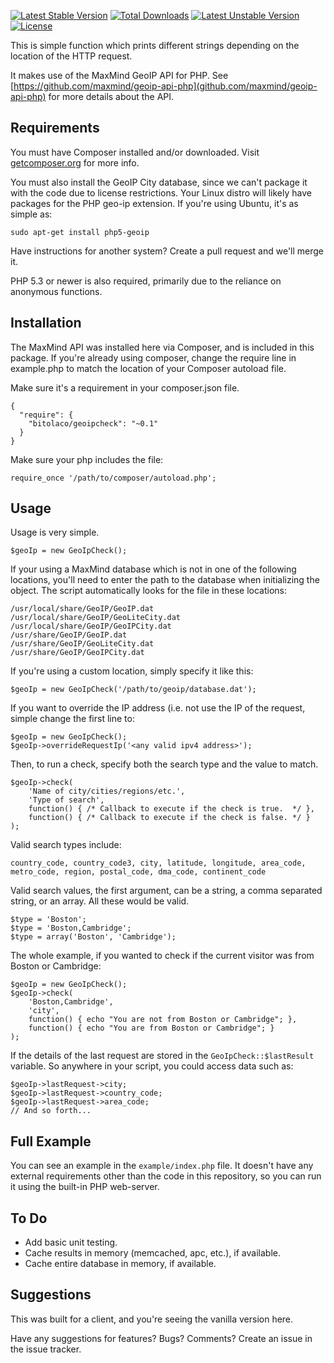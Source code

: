 [![Latest Stable Version](https://poser.pugx.org/bitolaco/geoipcheck/v/stable)](https://packagist.org/packages/bitolaco/geoipcheck) 
[![Total Downloads](https://poser.pugx.org/bitolaco/geoipcheck/downloads)](https://packagist.org/packages/bitolaco/geoipcheck) 
[![Latest Unstable Version](https://poser.pugx.org/bitolaco/geoipcheck/v/unstable)](https://packagist.org/packages/bitolaco/geoipcheck) 
[![License](https://poser.pugx.org/bitolaco/geoipcheck/license)](https://packagist.org/packages/bitolaco/geoipcheck)

This is simple function which prints different strings depending on the
location of the HTTP request.

It makes use of the MaxMind GeoIP API for PHP.
See [https://github.com/maxmind/geoip-api-php](github.com/maxmind/geoip-api-php)
for more details about the API.

## Requirements

You must have Composer installed and/or downloaded. Visit [getcomposer.org](http://getcomposer.org) for more info.

You must also install the GeoIP City database, since we can't package it with the code due to license restrictions.
Your Linux distro will likely have packages for the PHP geo-ip extension.
If you're using Ubuntu, it's as simple as:

    sudo apt-get install php5-geoip

Have instructions for another system? Create a pull request and we'll merge it.

PHP 5.3 or newer is also required, primarily due to the reliance on anonymous functions.

## Installation

The MaxMind API was installed here via Composer, and is included in this package.
If you're already using composer, change the require line in example.php
to match the location of your Composer autoload file.

Make sure it's a requirement in your composer.json file.

    {
      "require": {
        "bitolaco/geoipcheck": "~0.1"
      }
    }

Make sure your php includes the file:

    require_once '/path/to/composer/autoload.php';

## Usage

Usage is very simple.

    $geoIp = new GeoIpCheck();

If your using a MaxMind database which is not in one of the following locations, you'll need to enter the path to the
database when initializing the object. The script automatically looks for the file in these locations:

    /usr/local/share/GeoIP/GeoIP.dat
    /usr/local/share/GeoIP/GeoLiteCity.dat
    /usr/local/share/GeoIP/GeoIPCity.dat
    /usr/share/GeoIP/GeoIP.dat
    /usr/share/GeoIP/GeoLiteCity.dat
    /usr/share/GeoIP/GeoIPCity.dat

If you're using a custom location, simply specify it like this:

    $geoIp = new GeoIpCheck('/path/to/geoip/database.dat');

If you want to override the IP address (i.e. not use the IP of the request, simple change the first line to:

    $geoIp = new GeoIpCheck();
    $geoIp->overrideRequestIp('<any valid ipv4 address>');

Then, to run a check, specify both the search type and the value to match.

    $geoIp->check(
        'Name of city/cities/regions/etc.',
        'Type of search',
        function() { /* Callback to execute if the check is true.  */ },
        function() { /* Callback to execute if the check is false. */ }
    );

Valid search types include:

    country_code, country_code3, city, latitude, longitude, area_code, metro_code, region, postal_code, dma_code, continent_code

Valid search values, the first argument, can be a string, a comma separated string,
or an array. All these would be valid.

    $type = 'Boston';
    $type = 'Boston,Cambridge';
    $type = array('Boston', 'Cambridge');

The whole example, if you wanted to check if the current visitor was from Boston or Cambridge:

    $geoIp = new GeoIpCheck();
    $geoIp->check(
        'Boston,Cambridge',
        'city',
        function() { echo "You are not from Boston or Cambridge"; },
        function() { echo "You are from Boston or Cambridge"; }
    );

If the details of the last request are stored in the `GeoIpCheck::$lastResult` variable. So anywhere in your script,
you could access data such as:

    $geoIp->lastRequest->city;
    $geoIp->lastRequest->country_code;
    $geoIp->lastRequest->area_code;
    // And so forth...

## Full Example

You can see an example in the `example/index.php` file. It doesn't have any external requirements other than the code
in this repository, so you can run it using the built-in PHP web-server.

## To Do

- Add basic unit testing.
- Cache results in memory (memcached, apc, etc.), if available.
- Cache entire database in memory, if available.

## Suggestions

This was built for a client, and you're seeing the vanilla version here.

Have any suggestions for features? Bugs? Comments? Create an issue in the issue tracker.


